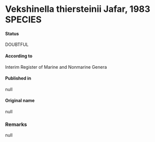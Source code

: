 Vekshinella thiersteinii Jafar, 1983 SPECIES
=======

#### Status
DOUBTFUL

#### According to
Interim Register of Marine and Nonmarine Genera

#### Published in
null

#### Original name
null

### Remarks
null